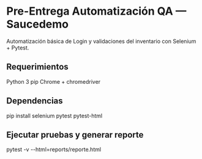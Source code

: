 # Pre-Entrega Automatización QA — Saucedemo

Automatización básica de Login y validaciones del inventario con Selenium + Pytest.

## Requerimientos
Python 3
pip
Chrome + chromedriver

## Dependencias
pip install selenium pytest pytest-html

## Ejecutar pruebas y generar reporte
pytest -v --html=reports/reporte.html



